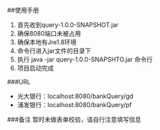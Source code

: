 ##使用手册
1. 首先收到query-1.0.0-SNAPSHOT.jar
2. 确保8080端口未被占用
3. 确保本地有Jre1.8环境
4. 命令行进入jar文件的目录下
5. 执行 java -jar query-1.0.0-SNAPSHTO.jar 命令行
6. 项目启动完成


###URL
- 光大银行：localhost:8080/bankQuery/gd
- 浦发银行：localhost:8080/bankQuery/pf


###备注
暂时未做表单校验，请自行注意填写信息